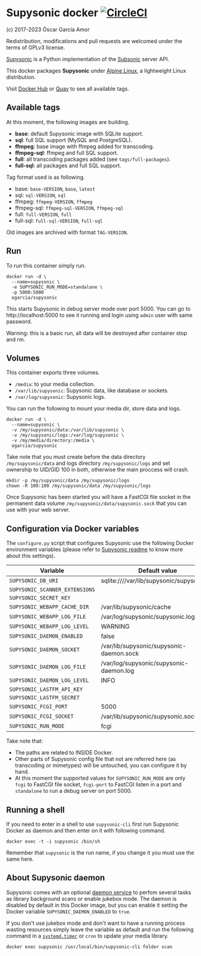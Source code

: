 # Supysonic docker [![CircleCI](https://circleci.com/gh/ogarcia/docker-supysonic.svg?style=svg)](https://circleci.com/gh/ogarcia/docker-supysonic)

(c) 2017-2023 Óscar García Amor

Redistribution, modifications and pull requests are welcomed under the terms
of GPLv3 license.

[Supysonic][1] is a Python implementation of the [Subsonic][2] server API.

This docker packages **Supysonic** under [Alpine Linux][3], a lightweight
Linux distribution.

Visit [Docker Hub][4] or [Quay][5] to see all available tags.

[1]: https://github.com/spl0k/supysonic
[2]: http://www.subsonic.org
[3]: https://alpinelinux.org/
[4]: https://hub.docker.com/r/ogarcia/supysonic/
[5]: https://quay.io/repository/ogarcia/supysonic

## Available tags

At this moment, the following images are building.

- **base**: default Supysonic image with SQLite support.
- **sql**: full SQL support (MySQL and PostgreSQL).
- **ffmpeg**: base image with ffmpeg added for transcoding.
- **ffmpeg-sql**: ffmpeg and full SQL support.
- **full**: all transcoding packages added (see `tags/full-packages`).
- **full-sql**: all packages and full SQL support.

Tag format used is as following.

- base: `base-VERSION`, `base`, `latest`
- sql: `sql-VERSION`, `sql`
- ffmpeg: `ffmpeg-VERSION`, `ffmpeg`
- ffmpeg-sql: `ffmpeg-sql-VERSION`,  `ffmpeg-sql`
- full: `full-VERSION`, `full`
- full-sql: `full-sql-VERSION`, `full-sql`

Old images are archived with format `TAG-VERSION`.

## Run

To run this container simply run.
```
docker run -d \
  --name=supysonic \
  -e SUPYSONIC_RUN_MODE=standalone \
  -p 5000:5000
  ogarcia/supysonic
```

This starts Supysonic in debug server mode over port 5000. You can go to
http://localhost:5000 to see it running and login using `admin` user with
same password.

Warning: this is a basic run, all data will be destroyed after container
stop and rm.

## Volumes

This container exports three volumes.

* `/media`: to your media collection.
* `/var/lib/supysonic`: Supysonic data, like database or sockets.
* `/var/log/supysonic`: Supysonic logs.

You can run the following to mount your media dir, store data and logs.
```
docker run -d \
  --name=supysonic \
  -v /my/supysonic/data:/var/lib/supysonic \
  -v /my/supysonic/logs:/var/log/supysonic \
  -v /my/media/directory:/media \
  ogarcia/supysonic
```

Take note that you must create before the data directory
`/my/supysonic/data` and logs directory `/my/supysonic/logs` and set
ownership to UID/GID 100 in both, otherwise the main proccess will crash.
```
mkdir -p /my/supysonic/data /my/supysonic/logs
chown -R 100:100 /my/supysonic/data /my/supysonic/logs
```

Once Supysonic has been started you will have a FastCGI file socket in the
permanent data volume `/my/supysonic/data/supysonic.sock` that you can use
with your web server.

## Configuration via Docker variables

The `configure.py` script that configures Supysonic use the following Docker
environment variables (please refer to [Supysonic readme][6] to know more
about this settings).

| Variable | Default value |
| --- | --- |
| `SUPYSONIC_DB_URI` | sqlite:////var/lib/supysonic/supysonic.db |
| `SUPYSONIC_SCANNER_EXTENSIONS` | |
| `SUPYSONIC_SECRET_KEY` | |
| `SUPYSONIC_WEBAPP_CACHE_DIR` | /var/lib/supysonic/cache |
| `SUPYSONIC_WEBAPP_LOG_FILE` | /var/log/supysonic/supysonic.log |
| `SUPYSONIC_WEBAPP_LOG_LEVEL` | WARNING |
| `SUPYSONIC_DAEMON_ENABLED` | false |
| `SUPYSONIC_DAEMON_SOCKET` | /var/lib/supysonic/supysonic-daemon.sock |
| `SUPYSONIC_DAEMON_LOG_FILE` | /var/log/supysonic/supysonic-daemon.log |
| `SUPYSONIC_DAEMON_LOG_LEVEL` | INFO |
| `SUPYSONIC_LASTFM_API_KEY` | |
| `SUPYSONIC_LASTFM_SECRET` | |
| `SUPYSONIC_FCGI_PORT` | 5000 |
| `SUPYSONIC_FCGI_SOCKET` | /var/lib/supysonic/supysonic.sock |
| `SUPYSONIC_RUN_MODE` | fcgi |

Take note that:
- The paths are related to INSIDE Docker.
- Other parts of Supysonic config file that not are referred here (as
  transcoding or mimetypes) will be untouched, you can configure it by hand.
- At this moment the supported values for `SUPYSONIC_RUN_MODE` are only
  `fcgi` to FastCGI file socket, `fcgi-port` to FastCGI listen in a port and
  `standalone` to run a debug server on port 5000.

[6]: https://github.com/spl0k/supysonic/blob/master/README.md

## Running a shell

If you need to enter in a shell to use `supysonic-cli` first run Supysonic
Docker as daemon and then enter on it with following command.

```
docker exec -t -i supysonic /bin/sh
```

Remember that `supysonic` is the run name, if you change it you must use the
same here.

## About Supysonic daemon

Supysonic comes with an optional [daemon service][7] to perfom several tasks
as library background scans or enable jukebox mode. The daemon is disabled
by default in this Docker image, but you can enable it setting the Docker
variable `SUPYSONIC_DAEMON_ENABLED` to `true`.

If you don't use jukebox mode and don't want to have a running process
wasting resources simply leave the variable as default and run the following
command in a [`systemd.timer`][8] or `cron` to update your media library.
```
docker exec supysonic /usr/local/bin/supysonic-cli folder scan
```

[7]: https://supysonic.readthedocs.io/en/latest/setup/daemon.html
[8]: https://www.freedesktop.org/software/systemd/man/systemd.timer.html
